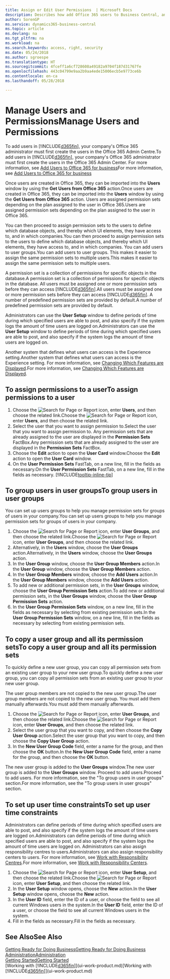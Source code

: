 ```yaml
---
title: Assign or Edit User Permissions  | Microsoft Docs
description: Describes how add Office 365 users to Business Central, and then assign permissions, access rights, and security settings.
author: SorenGP
ms.service: dynamics365-business-central
ms.topic: article
ms.devlang: na
ms.tgt_pltfrm: na
ms.workload: na
ms.search.keywords: access, right, security
ms.date: 05/24/2018
ms.author: sgroespe
ms.translationtype: HT
ms.sourcegitcommit: 4fceff1a6cf728608a49182a9704f187d31767fe
ms.openlocfilehash: 443c04799e9aa2b9aa4ede15006ecb5e9773ce6b
ms.contentlocale: en-ca
ms.lasthandoff: 05/28/2018

---
```

# <a name="manage-users-and-permissions"></a><span data-ttu-id="76d99-103">Manage Users and Permissions</span><span class="sxs-lookup"><span data-stu-id="76d99-103">Manage Users and Permissions</span></span>
<span data-ttu-id="76d99-104">To add users in [!INCLUDE[d365fin](includes/d365fin_md.md)], your company's Office 365 administrator must first create the users in the Office 365 Admin Centre.</span><span class="sxs-lookup"><span data-stu-id="76d99-104">To add users in [!INCLUDE[d365fin](includes/d365fin_md.md)], your company's Office 365 administrator must first create the users in the Office 365 Admin Center.</span></span> <span data-ttu-id="76d99-105">For more information, see [Add Users to Office 365 for business](https://support.office.com/en-us/article/Add-users-to-Office-365-for-business-435ccec3-09dd-4587-9ebd-2f3cad6bc2bc)</span><span class="sxs-lookup"><span data-stu-id="76d99-105">For more information, see [Add Users to Office 365 for business](https://support.office.com/en-us/article/Add-users-to-Office-365-for-business-435ccec3-09dd-4587-9ebd-2f3cad6bc2bc)</span></span>

<span data-ttu-id="76d99-106">Once users are created in Office 365, they can be imported into the **Users** window by using the **Get Users from Office 365** action.</span><span class="sxs-lookup"><span data-stu-id="76d99-106">Once users are created in Office 365, they can be imported into the **Users** window by using the **Get Users from Office 365** action.</span></span> <span data-ttu-id="76d99-107">Users are assigned permission sets depending on the plan assigned to the user in Office 365.</span><span class="sxs-lookup"><span data-stu-id="76d99-107">Users are assigned permission sets depending on the plan assigned to the user in Office 365.</span></span>

<span data-ttu-id="76d99-108">You can then proceed to assign permission sets to the users to define which database objects, and thereby which UI elements, they have access to, and in which companies.</span><span class="sxs-lookup"><span data-stu-id="76d99-108">You can then proceed to assign permission sets to the users to define which database objects, and thereby which UI elements, they have access to, and in which companies.</span></span> <span data-ttu-id="76d99-109">You can add users to user groups.</span><span class="sxs-lookup"><span data-stu-id="76d99-109">You can add users to user groups.</span></span> <span data-ttu-id="76d99-110">This makes it easier to assign the same permission sets to multiple users.</span><span class="sxs-lookup"><span data-stu-id="76d99-110">This makes it easier to assign the same permission sets to multiple users.</span></span>

<span data-ttu-id="76d99-111">A permission set is a collection of permissions for specific objects in the database.</span><span class="sxs-lookup"><span data-stu-id="76d99-111">A permission set is a collection of permissions for specific objects in the database.</span></span> <span data-ttu-id="76d99-112">All users must be assigned one or more permission sets before they can access [!INCLUDE[d365fin](includes/d365fin_md.md)].</span><span class="sxs-lookup"><span data-stu-id="76d99-112">All users must be assigned one or more permission sets before they can access [!INCLUDE[d365fin](includes/d365fin_md.md)].</span></span> <span data-ttu-id="76d99-113">A number of predefined permission sets are provided by default.</span><span class="sxs-lookup"><span data-stu-id="76d99-113">A number of predefined permission sets are provided by default.</span></span>  

<span data-ttu-id="76d99-114">Administrators can use the **User Setup** window to define periods of time during which specified users are able to post, and also specify if the system logs the amount of time users are logged on.</span><span class="sxs-lookup"><span data-stu-id="76d99-114">Administrators can use the **User Setup** window to define periods of time during which specified users are able to post, and also specify if the system logs the amount of time users are logged on.</span></span>

<span data-ttu-id="76d99-115">Another system that defines what users can access is the Experience setting.</span><span class="sxs-lookup"><span data-stu-id="76d99-115">Another system that defines what users can access is the Experience setting.</span></span> <span data-ttu-id="76d99-116">For more information, see [Changing Which Features are Displayed](ui-experiences.md).</span><span class="sxs-lookup"><span data-stu-id="76d99-116">For more information, see [Changing Which Features are Displayed](ui-experiences.md).</span></span>

## <a name="to-assign-permissions-to-a-user"></a><span data-ttu-id="76d99-117">To assign permissions to a user</span><span class="sxs-lookup"><span data-stu-id="76d99-117">To assign permissions to a user</span></span>
1. <span data-ttu-id="76d99-118">Choose the ![Search for Page or Report](media/ui-search/search_small.png "Search for Page or Report icon") icon, enter **Users**, and then choose the related link.</span><span class="sxs-lookup"><span data-stu-id="76d99-118">Choose the ![Search for Page or Report](media/ui-search/search_small.png "Search for Page or Report icon") icon, enter **Users**, and then choose the related link.</span></span>
2. <span data-ttu-id="76d99-119">Select the user that you want to assign permission to.</span><span class="sxs-lookup"><span data-stu-id="76d99-119">Select the user that you want to assign permission to.</span></span>
<span data-ttu-id="76d99-120">Any permission sets that are already assigned to the user are displayed in the **Permission Sets** FactBox.</span><span class="sxs-lookup"><span data-stu-id="76d99-120">Any permission sets that are already assigned to the user are displayed in the **Permission Sets** FactBox.</span></span>
3. <span data-ttu-id="76d99-121">Choose the **Edit** action to open the **User Card** window.</span><span class="sxs-lookup"><span data-stu-id="76d99-121">Choose the **Edit** action to open the **User Card** window.</span></span>
4. <span data-ttu-id="76d99-122">On the **User Permission Sets** FastTab, on a new line, fill in the fields as necessary.</span><span class="sxs-lookup"><span data-stu-id="76d99-122">On the **User Permission Sets** FastTab, on a new line, fill in the fields as necessary.</span></span> [!INCLUDE[tooltip-inline-tip](includes/tooltip-inline-tip_md.md)]

## <a name="to-group-users-in-user-groups"></a><span data-ttu-id="76d99-123">To group users in user groups</span><span class="sxs-lookup"><span data-stu-id="76d99-123">To group users in user groups</span></span>
<span data-ttu-id="76d99-124">You can set up users groups to help you manage permission sets for groups of users in your company.</span><span class="sxs-lookup"><span data-stu-id="76d99-124">You can set up users groups to help you manage permission sets for groups of users in your company.</span></span>

1. <span data-ttu-id="76d99-125">Choose the ![Search for Page or Report](media/ui-search/search_small.png "Search for Page or Report icon") icon, enter **User Groups**, and then choose the related link.</span><span class="sxs-lookup"><span data-stu-id="76d99-125">Choose the ![Search for Page or Report](media/ui-search/search_small.png "Search for Page or Report icon") icon, enter **User Groups**, and then choose the related link.</span></span>
2. <span data-ttu-id="76d99-126">Alternatively, in the **Users** window, choose the **User Groups** action.</span><span class="sxs-lookup"><span data-stu-id="76d99-126">Alternatively, in the **Users** window, choose the **User Groups** action.</span></span>
3. <span data-ttu-id="76d99-127">In the **User Group** window, choose the **User Group Members** action.</span><span class="sxs-lookup"><span data-stu-id="76d99-127">In the **User Group** window, choose the **User Group Members** action.</span></span>
6. <span data-ttu-id="76d99-128">In the **User Group Members** window, choose the **Add Users** action.</span><span class="sxs-lookup"><span data-stu-id="76d99-128">In the **User Group Members** window, choose the **Add Users** action.</span></span>
7. <span data-ttu-id="76d99-129">To add new or additional permission sets, in the **User Groups** window, choose the **User Group Permission Sets** action.</span><span class="sxs-lookup"><span data-stu-id="76d99-129">To add new or additional permission sets, in the **User Groups** window, choose the **User Group Permission Sets** action.</span></span>
8. <span data-ttu-id="76d99-130">In the **User Group Permission Sets** window, on a new line, fill in the fields as necessary by selecting from existing permission sets.</span><span class="sxs-lookup"><span data-stu-id="76d99-130">In the **User Group Permission Sets** window, on a new line, fill in the fields as necessary by selecting from existing permission sets.</span></span>

## <a name="to-copy-a-user-group-and-all-its-permission-sets"></a><span data-ttu-id="76d99-131">To copy a user group and all its permission sets</span><span class="sxs-lookup"><span data-stu-id="76d99-131">To copy a user group and all its permission sets</span></span>
<span data-ttu-id="76d99-132">To quickly define a new user group, you can copy all permission sets from an existing user group to your new user group.</span><span class="sxs-lookup"><span data-stu-id="76d99-132">To quickly define a new user group, you can copy all permission sets from an existing user group to your new user group.</span></span>

<span data-ttu-id="76d99-133">The user group members are not copied to the new user group.</span><span class="sxs-lookup"><span data-stu-id="76d99-133">The user group members are not copied to the new user group.</span></span> <span data-ttu-id="76d99-134">You must add them manually afterwards.</span><span class="sxs-lookup"><span data-stu-id="76d99-134">You must add them manually afterwards.</span></span>

1. <span data-ttu-id="76d99-135">Choose the ![Search for Page or Report](media/ui-search/search_small.png "Search for Page or Report icon") icon, enter **User Groups**, and then choose the related link.</span><span class="sxs-lookup"><span data-stu-id="76d99-135">Choose the ![Search for Page or Report](media/ui-search/search_small.png "Search for Page or Report icon") icon, enter **User Groups**, and then choose the related link.</span></span>
2. <span data-ttu-id="76d99-136">Select the user group that you want to copy, and then choose the **Copy User Group** action.</span><span class="sxs-lookup"><span data-stu-id="76d99-136">Select the user group that you want to copy, and then choose the **Copy User Group** action.</span></span>
3. <span data-ttu-id="76d99-137">In the **New User Group Code** field, enter a name for the group, and then choose the **OK** button.</span><span class="sxs-lookup"><span data-stu-id="76d99-137">In the **New User Group Code** field, enter a name for the group, and then choose the **OK** button.</span></span>

<span data-ttu-id="76d99-138">The new user group is added to the **User Groups** window.</span><span class="sxs-lookup"><span data-stu-id="76d99-138">The new user group is added to the **User Groups** window.</span></span> <span data-ttu-id="76d99-139">Proceed to add users.</span><span class="sxs-lookup"><span data-stu-id="76d99-139">Proceed to add users.</span></span> <span data-ttu-id="76d99-140">For more information, see the "To group users in user groups" section.</span><span class="sxs-lookup"><span data-stu-id="76d99-140">For more information, see the "To group users in user groups" section.</span></span>

## <a name="to-set-up-user-time-constraints"></a><span data-ttu-id="76d99-141">To set up user time constraints</span><span class="sxs-lookup"><span data-stu-id="76d99-141">To set up user time constraints</span></span>
<span data-ttu-id="76d99-142">Administrators can define periods of time during which specified users are able to post, and also specify if the system logs the amount of time users are logged on.</span><span class="sxs-lookup"><span data-stu-id="76d99-142">Administrators can define periods of time during which specified users are able to post, and also specify if the system logs the amount of time users are logged on.</span></span> <span data-ttu-id="76d99-143">Administrators can also assign responsibility centres to users.</span><span class="sxs-lookup"><span data-stu-id="76d99-143">Administrators can also assign responsibility centers to users.</span></span> <span data-ttu-id="76d99-144">For more information, see [Work with Responsibility Centres](inventory-responsibility-centers.md).</span><span class="sxs-lookup"><span data-stu-id="76d99-144">For more information, see [Work with Responsibility Centers](inventory-responsibility-centers.md).</span></span>

1. <span data-ttu-id="76d99-145">Choose the ![Search for Page or Report](media/ui-search/search_small.png "Search for Page or Report icon") icon, enter **User Setup**, and then choose the related link.</span><span class="sxs-lookup"><span data-stu-id="76d99-145">Choose the ![Search for Page or Report](media/ui-search/search_small.png "Search for Page or Report icon") icon, enter **User Setup**, and then choose the related link.</span></span>
2. <span data-ttu-id="76d99-146">In the **User Setup** window opens, choose the **New** action.</span><span class="sxs-lookup"><span data-stu-id="76d99-146">In the **User Setup** window opens, choose the **New** action.</span></span>
3. <span data-ttu-id="76d99-147">In the **User ID** field, enter the ID of a user, or choose the field to see all current Windows users in the system.</span><span class="sxs-lookup"><span data-stu-id="76d99-147">In the **User ID** field, enter the ID of a user, or choose the field to see all current Windows users in the system.</span></span>
4. <span data-ttu-id="76d99-148">Fill in the fields as necessary.</span><span class="sxs-lookup"><span data-stu-id="76d99-148">Fill in the fields as necessary.</span></span>

## <a name="see-also"></a><span data-ttu-id="76d99-149">See Also</span><span class="sxs-lookup"><span data-stu-id="76d99-149">See Also</span></span>
[<span data-ttu-id="76d99-150">Getting Ready for Doing Business</span><span class="sxs-lookup"><span data-stu-id="76d99-150">Getting Ready for Doing Business</span></span>](ui-get-ready-business.md)  
[<span data-ttu-id="76d99-151">Administration</span><span class="sxs-lookup"><span data-stu-id="76d99-151">Administration</span></span>](admin-setup-and-administration.md)  
[<span data-ttu-id="76d99-152">Getting Started</span><span class="sxs-lookup"><span data-stu-id="76d99-152">Getting Started</span></span>](product-get-started.md)  
<span data-ttu-id="76d99-153">[Working with [!INCLUDE[d365fin](includes/d365fin_md.md)]](ui-work-product.md)</span><span class="sxs-lookup"><span data-stu-id="76d99-153">[Working with [!INCLUDE[d365fin](includes/d365fin_md.md)]](ui-work-product.md)</span></span>  

